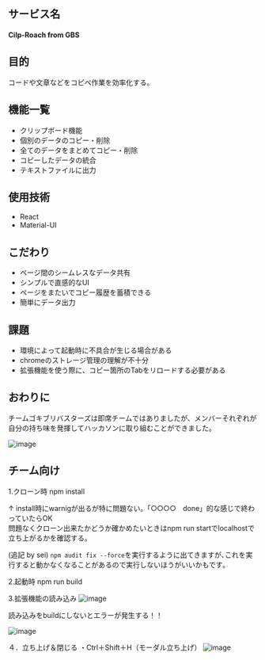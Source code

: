 ## サービス名
<h4>Cilp-Roach from GBS</h4>
     
## 目的 
コードや文章などをコピペ作業を効率化する。

## 機能一覧

* クリップボード機能
* 個別のデータのコピー・削除
* 全てのデータをまとめてコピー・削除
* コピーしたデータの統合
* テキストファイルに出力

## 使用技術
* React
* Material-UI

## こだわり
* ページ間のシームレスなデータ共有
* シンプルで直感的なUI
* ページをまたいでコピー履歴を蓄積できる
* 簡単にデータ出力

## 課題
* 環境によって起動時に不具合が生じる場合がある
* chromeのストレージ管理の理解が不十分
* 拡張機能を使う際に、コピー箇所のTabをリロードする必要がある

## おわりに
チームゴキブリバスターズは即席チームではありましたが、メンバーそれぞれが自分の持ち味を発揮してハッカソンに取り組むことができました。


![image](https://user-images.githubusercontent.com/58338829/174626543-71b56378-9145-4ca1-b812-04194150ce88.png)



## チーム向け

1.クローン時
npm install 

↑ install時にwarnigが出るが特に問題ない。「○○○○　done」的な感じで終わっていたらOK<br/> 問題なくクローン出来たかどうか確かめたいときはnpm run startでlocalhostで立ち上がるかを確認する。　

(追記 by sei) `npm audit fix --force`を実行するように出てきますが､これを実行すると動かなくなることがあるので実行しないほうがいいかもです｡

2.起動時
npm run build 

3.拡張機能の読み込み
![image](https://user-images.githubusercontent.com/58338829/174347506-6efae66f-f1e8-43cc-8a48-30f77b638471.png)

<p>読み込みをbuildにしないとエラーが発生する！！</P>

![image](https://user-images.githubusercontent.com/58338829/174347655-e23611fa-b6db-4fa9-92d8-76340589a030.png)

４．立ち上げ＆閉じる
・Ctrl＋Shift＋H（モーダル立ち上げ）
![image](https://user-images.githubusercontent.com/58338829/174348245-3ea71a0a-bed1-43c7-a214-a3c013b74e91.png)



